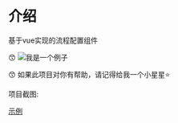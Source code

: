 # 介绍

基于vue实现的流程配置组件

😙 ![我是一个例子](https://tenadolanter.github.io/approve-flow/)

😙 如果此项目对你有帮助，请记得给我一个小星星⭐

项目截图:

[示例](./assets/images/example.png)
